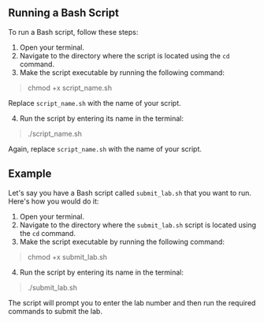 
## Running a Bash Script

To run a Bash script, follow these steps:

1. Open your terminal.
2. Navigate to the directory where the script is located using the `cd` command.
3. Make the script executable by running the following command:

> chmod +x script_name.sh


Replace `script_name.sh` with the name of your script.

4. Run the script by entering its name in the terminal:

> ./script_name.sh


Again, replace `script_name.sh` with the name of your script.

## Example

Let's say you have a Bash script called `submit_lab.sh` that you want to run. Here's how you would do it:

1. Open your terminal.
2. Navigate to the directory where the `submit_lab.sh` script is located using the `cd` command.
3. Make the script executable by running the following command:

> chmod +x submit_lab.sh


4. Run the script by entering its name in the terminal:

> ./submit_lab.sh


The script will prompt you to enter the lab number and then run the required commands to submit the lab.
